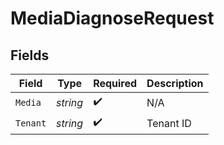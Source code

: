 # MediaDiagnoseRequest


## Fields

| Field              | Type               | Required           | Description        |
| ------------------ | ------------------ | ------------------ | ------------------ |
| `Media`            | *string*           | :heavy_check_mark: | N/A                |
| `Tenant`           | *string*           | :heavy_check_mark: | Tenant ID          |